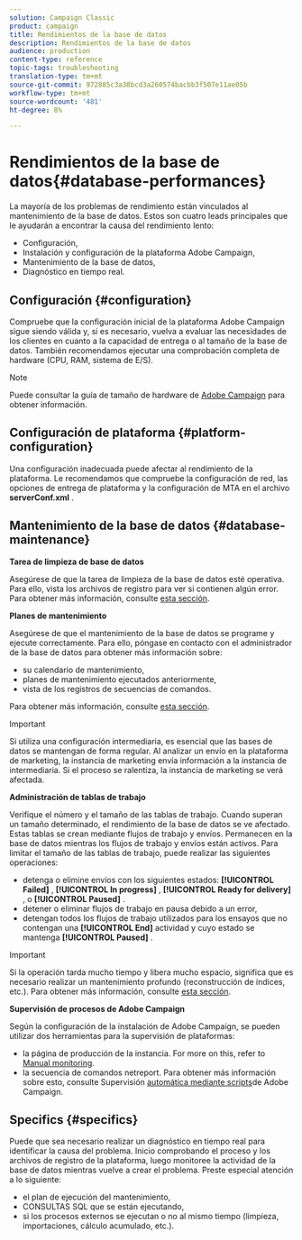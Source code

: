 ```yaml
---
solution: Campaign Classic
product: campaign
title: Rendimientos de la base de datos
description: Rendimientos de la base de datos
audience: production
content-type: reference
topic-tags: troubleshooting
translation-type: tm+mt
source-git-commit: 972885c3a38bcd3a260574bacbb3f507e11ae05b
workflow-type: tm+mt
source-wordcount: '481'
ht-degree: 8%

---
```



# Rendimientos de la base de datos{#database-performances}

La mayoría de los problemas de rendimiento están vinculados al mantenimiento de la base de datos. Estos son cuatro leads principales que le ayudarán a encontrar la causa del rendimiento lento:

* Configuración,
* Instalación y configuración de la plataforma Adobe Campaign,
* Mantenimiento de la base de datos,
* Diagnóstico en tiempo real.

## Configuración {#configuration}

Compruebe que la configuración inicial de la plataforma Adobe Campaign sigue siendo válida y, si es necesario, vuelva a evaluar las necesidades de los clientes en cuanto a la capacidad de entrega o al tamaño de la base de datos. También recomendamos ejecutar una comprobación completa de hardware (CPU, RAM, sistema de E/S).

>[!NOTE]
>
>Puede consultar la guía de tamaño de hardware de [Adobe Campaign](https://helpx.adobe.com/es/campaign/kb/hardware-sizing-guide.html) para obtener información.

## Configuración de plataforma {#platform-configuration}

Una configuración inadecuada puede afectar al rendimiento de la plataforma. Le recomendamos que compruebe la configuración de red, las opciones de entrega de plataforma y la configuración de MTA en el archivo **serverConf.xml** .

## Mantenimiento de la base de datos {#database-maintenance}

**Tarea de limpieza de base de datos**

Asegúrese de que la tarea de limpieza de la base de datos esté operativa. Para ello, vista los archivos de registro para ver si contienen algún error. Para obtener más información, consulte [esta sección](../../production/using/database-cleanup-workflow.md).

**Planes de mantenimiento**

Asegúrese de que el mantenimiento de la base de datos se programe y ejecute correctamente. Para ello, póngase en contacto con el administrador de la base de datos para obtener más información sobre:

* su calendario de mantenimiento,
* planes de mantenimiento ejecutados anteriormente,
* vista de los registros de secuencias de comandos.

Para obtener más información, consulte [esta sección](../../production/using/recommendations.md).

>[!IMPORTANT]
>
>Si utiliza una configuración intermediaria, es esencial que las bases de datos se mantengan de forma regular. Al analizar un envío en la plataforma de marketing, la instancia de marketing envía información a la instancia de intermediaria. Si el proceso se ralentiza, la instancia de marketing se verá afectada.

**Administración de tablas de trabajo**

Verifique el número y el tamaño de las tablas de trabajo. Cuando superan un tamaño determinado, el rendimiento de la base de datos se ve afectado. Estas tablas se crean mediante flujos de trabajo y envíos. Permanecen en la base de datos mientras los flujos de trabajo y envíos están activos. Para limitar el tamaño de las tablas de trabajo, puede realizar las siguientes operaciones:

* detenga o elimine envíos con los siguientes estados: **[!UICONTROL Failed]** , **[!UICONTROL In progress]** , **[!UICONTROL Ready for delivery]** , o **[!UICONTROL Paused]** .
* detener o eliminar flujos de trabajo en pausa debido a un error,
* detengan todos los flujos de trabajo utilizados para los ensayos que no contengan una **[!UICONTROL End]** actividad y cuyo estado se mantenga **[!UICONTROL Paused]** .

>[!IMPORTANT]
>
>Si la operación tarda mucho tiempo y libera mucho espacio, significa que es necesario realizar un mantenimiento profundo (reconstrucción de índices, etc.). Para obtener más información, consulte [esta sección](../../production/using/recommendations.md).

**Supervisión de procesos de Adobe Campaign**

Según la configuración de la instalación de Adobe Campaign, se pueden utilizar dos herramientas para la supervisión de plataformas:

* la página de producción de la instancia. For more on this, refer to [Manual monitoring](../../production/using/monitoring-processes.md#manual-monitoring).
* la secuencia de comandos netreport. Para obtener más información sobre esto, consulte Supervisión [automática mediante scripts](../../production/using/monitoring-processes.md#automatic-monitoring-via-adobe-campaign-scripts)de Adobe Campaign.

## Specifics {#specifics}

Puede que sea necesario realizar un diagnóstico en tiempo real para identificar la causa del problema. Inicio comprobando el proceso y los archivos de registro de la plataforma, luego monitoree la actividad de la base de datos mientras vuelve a crear el problema. Preste especial atención a lo siguiente:

* el plan de ejecución del mantenimiento,
* CONSULTAS SQL que se están ejecutando,
* si los procesos externos se ejecutan o no al mismo tiempo (limpieza, importaciones, cálculo acumulado, etc.).

